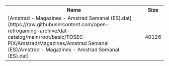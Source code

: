 <table>
<tr><th>Name</th><th>Size</th></tr>
<tr><td>
[Amstrad - Magazines - Amstrad Semanal (ES).dat](https://raw.githubusercontent.com/open-retrogaming-archive/dat-catalog/main/root/basic/TOSEC-PIX/Amstrad/Magazines/Amstrad Semanal (ES)/Amstrad - Magazines - Amstrad Semanal (ES).dat)
</td><td>40126</td></tr>
</table>
